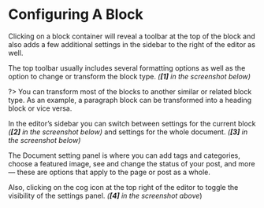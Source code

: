 # Configuring A Block

Clicking on a block container will reveal a toolbar at the top of the block and also adds a few additional settings in the sidebar to the right of the editor as well.

The top toolbar usually includes several formatting options as well as the option to change or transform the block type. *(**[1]** in the screenshot below)*

?> You can transform most of the blocks to another similar or related block type. As an example, a paragraph block can be transformed into a heading block or vice versa.

In the editor’s sidebar you can switch between settings for the current block *(**[2]** in the screenshot below)* and settings for the whole document. *(**[3]** in the screenshot below)*

The Document setting panel is where you can add tags and categories, choose a featured image, see and change the status of your post, and more — these are options that apply to the page or post as a whole.

Also, clicking on the cog icon at the top right of the editor to toggle the visibility of the settings panel. *(**[4]** in the screenshot above*)
